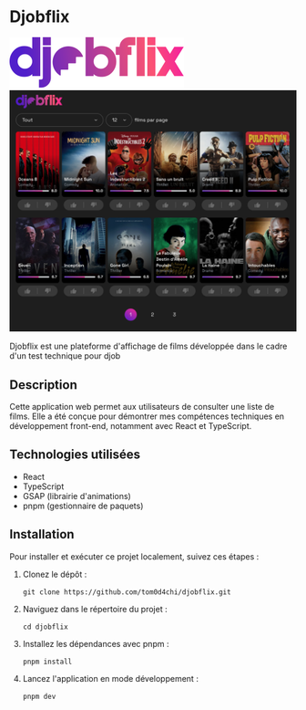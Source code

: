 # Djobflix
![Djobflix Logo](https://github.com/tom0d4chi/djob-interview/blob/master/src/assets/logo.svg?raw=true)
![Djobflix Screenshot](https://github.com/tom0d4chi/djob-interview/blob/master/src/assets/screenshot.png?raw=true)



Djobflix est une plateforme d'affichage de films développée dans le cadre d'un test technique pour djob

## Description

Cette application web permet aux utilisateurs de consulter une liste de films. Elle a été conçue pour démontrer mes compétences techniques en développement front-end, notamment avec React et TypeScript.

## Technologies utilisées

- React
- TypeScript
- GSAP (librairie d'animations)
- pnpm (gestionnaire de paquets)

## Installation

Pour installer et exécuter ce projet localement, suivez ces étapes :

1. Clonez le dépôt :
   ```
   git clone https://github.com/tom0d4chi/djobflix.git
   ```

2. Naviguez dans le répertoire du projet :
   ```
   cd djobflix
   ```

3. Installez les dépendances avec pnpm :
   ```
   pnpm install
   ```

4. Lancez l'application en mode développement :
   ```
   pnpm dev
   ```